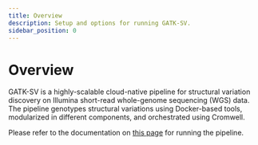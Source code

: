 ```yaml
---
title: Overview
description: Setup and options for running GATK-SV.
sidebar_position: 0
---
```


# Overview

GATK-SV is a highly-scalable cloud-native pipeline for structural variation discovery 
on Illumina short-read whole-genome sequencing (WGS) data.
The pipeline genotypes structural variations using Docker-based tools, modularized in 
different components, and orchestrated using Cromwell.

Please refer to the documentation on [this page](/docs/run/overview) for running the pipeline.  
